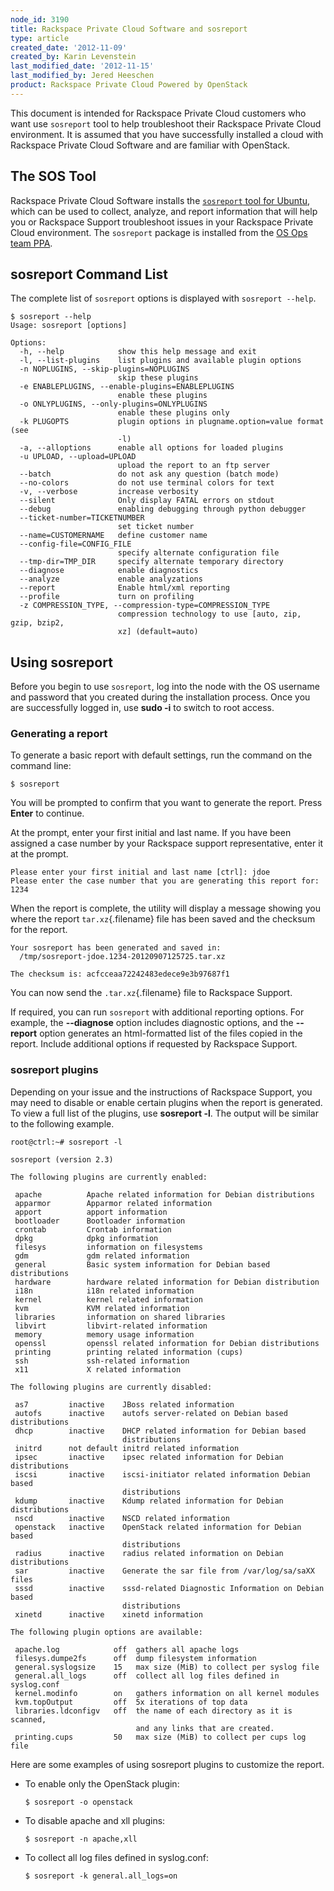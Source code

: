 ```yaml
---
node_id: 3190
title: Rackspace Private Cloud Software and sosreport
type: article
created_date: '2012-11-09'
created_by: Karin Levenstein
last_modified_date: '2012-11-15'
last_modified_by: Jered Heeschen
product: Rackspace Private Cloud Powered by OpenStack
---
```


This document is intended for Rackspace Private Cloud customers who want
use `sosreport` tool to help troubleshoot their Rackspace Private Cloud
environment. It is assumed that you have successfully installed a cloud
with Rackspace Private Cloud Software and are familiar with OpenStack.

The SOS Tool
----------------

Rackspace Private Cloud Software installs the [`sosreport` tool for
Ubuntu](https://github.com/sosreport/sosreport), which can be used to
collect, analyze, and report information that will help you or Rackspace
Support troubleshoot issues in your Rackspace Private Cloud environment.
The `sosreport` package is installed from the [OS Ops team
PPA](https://launchpad.net/~osops-packaging/+archive/ppa).

sosreport Command List
--------------------------

The complete list of `sosreport` options is displayed with
`sosreport --help`.

``` {.screen}
$ sosreport --help
Usage: sosreport [options]

Options:
  -h, --help            show this help message and exit
  -l, --list-plugins    list plugins and available plugin options
  -n NOPLUGINS, --skip-plugins=NOPLUGINS
                        skip these plugins
  -e ENABLEPLUGINS, --enable-plugins=ENABLEPLUGINS
                        enable these plugins
  -o ONLYPLUGINS, --only-plugins=ONLYPLUGINS
                        enable these plugins only
  -k PLUGOPTS           plugin options in plugname.option=value format (see
                        -l)
  -a, --alloptions      enable all options for loaded plugins
  -u UPLOAD, --upload=UPLOAD
                        upload the report to an ftp server
  --batch               do not ask any question (batch mode)
  --no-colors           do not use terminal colors for text
  -v, --verbose         increase verbosity
  --silent              Only display FATAL errors on stdout
  --debug               enabling debugging through python debugger
  --ticket-number=TICKETNUMBER
                        set ticket number
  --name=CUSTOMERNAME   define customer name
  --config-file=CONFIG_FILE
                        specify alternate configuration file
  --tmp-dir=TMP_DIR     specify alternate temporary directory
  --diagnose            enable diagnostics
  --analyze             enable analyzations
  --report              Enable html/xml reporting
  --profile             turn on profiling
  -z COMPRESSION_TYPE, --compression-type=COMPRESSION_TYPE
                        compression technology to use [auto, zip, gzip, bzip2,
                        xz] (default=auto)
```

<div class="section" title="Using sosreport">

Using sosreport
-------------------

Before you begin to use `sosreport`, log into the node with the OS
username and password that you created during the installation process.
Once you are successfully logged in, use <span class="command">**sudo
-i**</span> to switch to root access.

<div class="section" title="Generating a report">

### Generating a report

To generate a basic report with default settings, run the command on the
command line:

``` {.screen}
$ sosreport
```

You will be prompted to confirm that you want to generate the report.
Press <span class="bold">**Enter**</span> to continue.

At the prompt, enter your first initial and last name. If you have been
assigned a case number by your Rackspace support representative, enter
it at the prompt.

``` {.screen}
Please enter your first initial and last name [ctrl]: jdoe
Please enter the case number that you are generating this report for: 1234
```

When the report is complete, the utility will display a message showing
you where the report `tar.xz`{.filename} file has been saved and the
checksum for the report.

``` {.screen}
Your sosreport has been generated and saved in:
  /tmp/sosreport-jdoe.1234-20120907125725.tar.xz

The checksum is: acfcceaa72242483edece9e3b97687f1
```

You can now send the `.tar.xz`{.filename} file to Rackspace Support.

If required, you can run `sosreport` with additional reporting options.
For example, the <span class="command">**--diagnose**</span> option
includes diagnostic options, and the <span
class="command">**--report**</span> option generates an html-formatted
list of the files copied in the report. Include additional options if
requested by Rackspace Support.

<div class="section" title="sosreport plugins">

### sosreport plugins

Depending on your issue and the instructions of Rackspace Support, you
may need to disable or enable certain plugins when the report is
generated. To view a full list of the plugins, use <span
class="command">**sosreport -l**</span>. The output will be similar to
the following example.

``` {.screen}
root@ctrl:~# sosreport -l

sosreport (version 2.3)

The following plugins are currently enabled:

 apache          Apache related information for Debian distributions
 apparmor        Apparmor related information
 apport          apport information
 bootloader      Bootloader information
 crontab         Crontab information
 dpkg            dpkg information
 filesys         information on filesystems
 gdm             gdm related information
 general         Basic system information for Debian based distributions
 hardware        hardware related information for Debian distribution
 i18n            i18n related information
 kernel          kernel related information
 kvm             KVM related information
 libraries       information on shared libraries
 libvirt         libvirt-related information
 memory          memory usage information
 openssl         openssl related information for Debian distributions
 printing        printing related information (cups)
 ssh             ssh-related information
 x11             X related information

The following plugins are currently disabled:

 as7         inactive    JBoss related information
 autofs      inactive    autofs server-related on Debian based distributions
 dhcp        inactive    DHCP related information for Debian based
                         distributions
 initrd      not default initrd related information
 ipsec       inactive    ipsec related information for Debian distributions
 iscsi       inactive    iscsi-initiator related information Debian based
                         distributions
 kdump       inactive    Kdump related information for Debian distributions
 nscd        inactive    NSCD related information
 openstack   inactive    OpenStack related information for Debian based
                         distributions
 radius      inactive    radius related information on Debian distributions
 sar         inactive    Generate the sar file from /var/log/sa/saXX files
 sssd        inactive    sssd-related Diagnostic Information on Debian based
                         distributions
 xinetd      inactive    xinetd information

The following plugin options are available:

 apache.log            off  gathers all apache logs
 filesys.dumpe2fs      off  dump filesystem information
 general.syslogsize    15   max size (MiB) to collect per syslog file
 general.all_logs      off  collect all log files defined in syslog.conf
 kernel.modinfo        on   gathers information on all kernel modules
 kvm.topOutput         off  5x iterations of top data
 libraries.ldconfigv   off  the name of each directory as it is scanned,
                            and any links that are created.
 printing.cups         50   max size (MiB) to collect per cups log file
```

Here are some examples of using sosreport plugins to customize the
report.

-   To enable only the OpenStack plugin:

    ``` {.screen}
    $ sosreport -o openstack
    ```

-   To disable apache and xll plugins:

    ``` {.screen}
    $ sosreport -n apache,xll
    ```

-   To collect all log files defined in syslog.conf:

    ``` {.screen}
    $ sosreport -k general.all_logs=on
    ```

</div>

</div>

</div>

